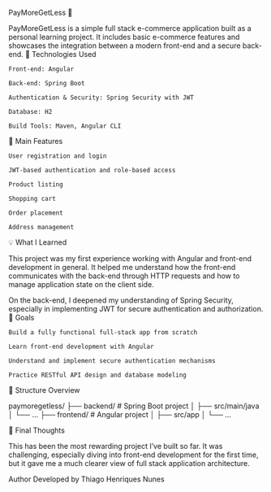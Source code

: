 PayMoreGetLess 🛒

PayMoreGetLess is a simple full stack e-commerce application built as a personal learning project. It includes basic e-commerce features and showcases the integration between a modern front-end and a secure back-end.
🔧 Technologies Used

    Front-end: Angular

    Back-end: Spring Boot

    Authentication & Security: Spring Security with JWT

    Database: H2

    Build Tools: Maven, Angular CLI

📌 Main Features

    User registration and login

    JWT-based authentication and role-based access

    Product listing

    Shopping cart

    Order placement

    Address management


💡 What I Learned

This project was my first experience working with Angular and front-end development in general. It helped me understand how the front-end communicates with the back-end through HTTP requests and how to manage application state on the client side.

On the back-end, I deepened my understanding of Spring Security, especially in implementing JWT for secure authentication and authorization.
🚀 Goals

    Build a fully functional full-stack app from scratch

    Learn front-end development with Angular

    Understand and implement secure authentication mechanisms

    Practice RESTful API design and database modeling

📂 Structure Overview

paymoregetless/
├── backend/             # Spring Boot project
│   ├── src/main/java
│   └── ...
├── frontend/            # Angular project
│   ├── src/app
│   └── ...

📣 Final Thoughts

This has been the most rewarding project I’ve built so far. It was challenging, especially diving into front-end development for the first time, but it gave me a much clearer view of full stack application architecture.

Author
Developed by Thiago Henriques Nunes
